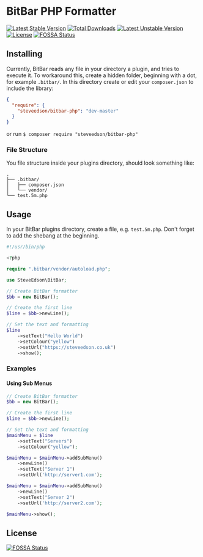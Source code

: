 # BitBar PHP Formatter

[![Latest Stable Version](https://poser.pugx.org/steveedson/bitbar-php/v/stable)](https://packagist.org/packages/steveedson/bitbar-php) [![Total Downloads](https://poser.pugx.org/steveedson/bitbar-php/downloads)](https://packagist.org/packages/steveedson/bitbar-php) [![Latest Unstable Version](https://poser.pugx.org/steveedson/bitbar-php/v/unstable)](https://packagist.org/packages/steveedson/bitbar-php) [![License](https://poser.pugx.org/steveedson/bitbar-php/license)](https://packagist.org/packages/steveedson/bitbar-php)
[![FOSSA Status](https://app.fossa.io/api/projects/git%2Bgithub.com%2FSteveEdson%2Fbitbar-php.svg?type=shield)](https://app.fossa.io/projects/git%2Bgithub.com%2FSteveEdson%2Fbitbar-php?ref=badge_shield)

## Installing

Currently, BitBar reads any file in your directory a plugin, and tries to execute it. To workaround this, create a hidden folder, beginning with a dot, for example `.bitbar/`. In this directory create or edit your `composer.json` to include the library:


```json
{
  "require": {
    "steveedson/bitbar-php": "dev-master"
  }
}
```

or run `$ composer require "steveedson/bitbar-php"`

### File Structure

You file structure inside your plugins directory, should look something like:

```
.
├── .bitbar/
│   ├── composer.json
│   └── vendor/
└── test.5m.php
```

## Usage

In your BitBar plugins directory, create a file, e.g. `test.5m.php`. Don't forget to add the shebang at the beginning.

```php
#!/usr/bin/php

<?php

require ".bitbar/vendor/autoload.php";

use SteveEdson\BitBar;

// Create BitBar formatter
$bb = new BitBar();

// Create the first line
$line = $bb->newLine();

// Set the text and formatting
$line
    ->setText("Hello World")
    ->setColour("yellow")
    ->setUrl("https://steveedson.co.uk")
    ->show();
```

### Examples

#### Using Sub Menus

```php
// Create BitBar formatter
$bb = new BitBar();

// Create the first line
$line = $bb->newLine();

// Set the text and formatting
$mainMenu = $line
    ->setText("Servers")
    ->setColour("yellow");

$mainMenu = $mainMenu->addSubMenu()
    ->newLine()
    ->setText("Server 1")
    ->setUrl('http://server1.com');

$mainMenu = $mainMenu->addSubMenu()
    ->newLine()
    ->setText("Server 2")
    ->setUrl('http://server2.com');

$mainMenu->show();
```


## License
[![FOSSA Status](https://app.fossa.io/api/projects/git%2Bgithub.com%2FSteveEdson%2Fbitbar-php.svg?type=large)](https://app.fossa.io/projects/git%2Bgithub.com%2FSteveEdson%2Fbitbar-php?ref=badge_large)